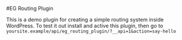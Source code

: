 #EG Routing Plugin

This is a demo plugin for creating a simple routing system inside WordPress.
To test it out install and active this plugin, then go to `yoursite.example/api/eg_routing_plugin/?__api=1&action=say-hello`

